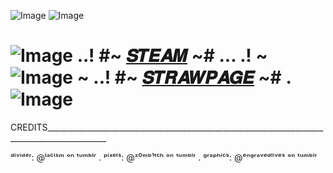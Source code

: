 ![Image](https://github.com/user-attachments/assets/7dfddf2f-3df0-4b85-b2d5-588d177ff621)
![Image](https://github.com/user-attachments/assets/db2a0ec6-9840-4078-9cc0-8dfea7715c9e)
# ![Image](https://github.com/user-attachments/assets/94213bae-4824-4259-bfd3-facb6e15a563)  ..!  #~ [𝑺𝑻𝑬𝑨𝑴](https://steamcommunity.com/profiles/76561199133856962/) ~# ... .!  ~ ![Image](https://github.com/user-attachments/assets/3054a12a-e420-48a6-9fac-300cf0c6e65d) ~ ..!   #~ [𝑺𝑻𝑹𝑨𝑾𝑷𝑨𝑮𝑬](https://raydog.straw.page) ~# .![Image](https://github.com/user-attachments/assets/94213bae-4824-4259-bfd3-facb6e15a563)






CREDITS_____________________________________________________________________________________________

ᵈⁱᵛⁱᵈᵉʳ: @ˡᵃᶜⁱˢᵐ ᵒⁿ ᵗᵘᵐᵇˡʳ . ᵖⁱˣᵉˡˢ: @ᶻ⁰ᵐᵇ¹ᵗᶜʰ ᵒⁿ ᵗᵘᵐᵇˡʳ . ᵍʳᵃᵖʰⁱᶜˢ: @ᵉⁿᵍʳᵃᵛᵉᵈˡⁱᵛᵉˢ ᵒⁿ ᵗᵘᵐᵇˡʳ

